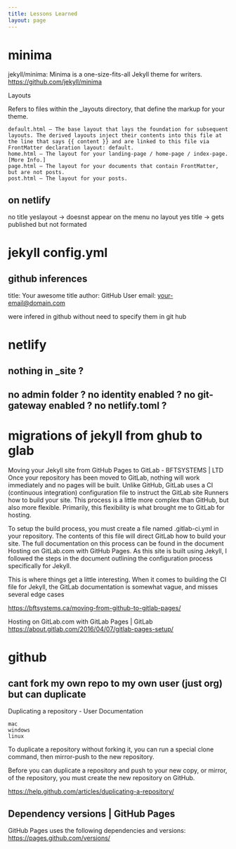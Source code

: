 ```yaml
---
title: Lessons Learned
layout: page
---
```


# minima

jekyll/minima: Minima is a one-size-fits-all Jekyll theme for writers.
https://github.com/jekyll/minima

Layouts

Refers to files within the _layouts directory, that define the markup for your theme.

    default.html — The base layout that lays the foundation for subsequent layouts. The derived layouts inject their contents into this file at the line that says {{ content }} and are linked to this file via FrontMatter declaration layout: default.
    home.html — The layout for your landing-page / home-page / index-page. [More Info.]
    page.html — The layout for your documents that contain FrontMatter, but are not posts.
    post.html — The layout for your posts.


## on netlify

no title yeslayout -> doesnst appear on the menu
no layout yes title -> gets published but not formated

# jekyll config.yml

## github inferences
title: Your awesome title
author: GitHub User
email: your-email@domain.com

were infered in github without need to specify them in git hub
# netlify

## nothing in _site ?

## no admin folder ? no identity enabled ? no git-gateway enabled ? no netlify.toml ?


# migrations of jekyll from ghub to glab

Moving your Jekyll site from GitHub Pages to GitLab - BFTSYSTEMS | LTD
Once your repository has been moved to GitLab, nothing will work immediately and no pages will be built. Unlike GitHub, GitLab uses a CI (continuous integration) configuration file to instruct the GitLab site Runners how to build your site. This process is a little more complex than GitHub, but also more flexible. Primarily, this flexibility is what brought me to GitLab for hosting.

To setup the build process, you must create a file named .gitlab-ci.yml in your repository. The contents of this file will direct GitLab how to build your site. The full documentation on this process can be found in the document Hosting on GitLab.com with GitHub Pages. As this site is built using Jekyll, I followed the steps in the document outlining the configuration process specifically for Jekyll.

This is where things get a little interesting. When it comes to building the CI file for Jekyll, the GitLab documentation is somewhat vague, and misses several edge cases


https://bftsystems.ca/moving-from-github-to-gitlab-pages/


Hosting on GitLab.com with GitLab Pages | GitLab
https://about.gitlab.com/2016/04/07/gitlab-pages-setup/


# github

## cant fork my own repo to my own user (just org) but can duplicate

Duplicating a repository - User Documentation



    mac
    windows
    linux

To duplicate a repository without forking it, you can run a special clone command, then mirror-push to the new repository.

Before you can duplicate a repository and push to your new copy, or mirror, of the repository, you must create the new repository on GitHub.


https://help.github.com/articles/duplicating-a-repository/


## Dependency versions | GitHub Pages
GitHub Pages uses the following dependencies and versions:
https://pages.github.com/versions/
